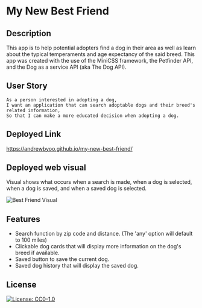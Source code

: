 # My New Best Friend

## Description
This app is to help potential adopters find a dog in their area as well as learn about the typical temperaments and age expectancy of the said breed. This app was created with the use of the MiniCSS framework, the Petfinder API, and the Dog as a service API (aka The Dog API).

## User Story

```
As a person interested in adopting a dog,
I want an application that can search adoptable dogs and their breed's related information,
So that I can make a more educated decision when adopting a dog.
```

## Deployed Link
https://andrewbyoo.github.io/my-new-best-friend/

## Deployed web visual
Visual shows what occurs when a search is made, when a dog is selected, when a dog is saved, and when a saved dog is selected.

![Best Friend Visual](assets/images/web-visual.gif)

## Features
* Search function by zip code and distance. (The 'any' option will default to 100 miles)
* Clickable dog cards that will display more information on the dog's breed if available.
* Saved button to save the current dog.
* Saved dog history that will display the saved dog.

## License
[![License: CC0-1.0](https://img.shields.io/badge/License-CC0%201.0-blue.svg)](./LICENSE)
